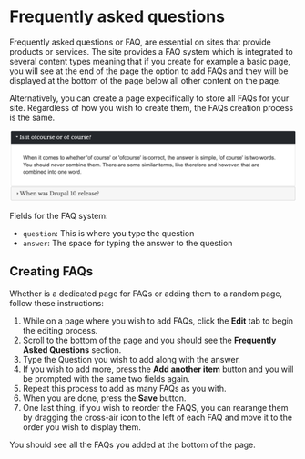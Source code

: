 # Frequently asked questions

Frequently asked questions or FAQ, are essential on sites that provide products or services. The site provides a FAQ system which is integrated to several content types meaning that if you create for example a basic page, you will see at the end of the page the option to add FAQs and they will be displayed at the bottom of the page below all other content on the page.

Alternatively, you can create a page expecifically to store all FAQs for your site. Regardless of how you wish to create them, the FAQs creation process is the same.

![FAQ component](../.gitbook/assets/faq.png)

Fields for the FAQ system:

* `question`: This is where you type the question
* `answer`: The space for typing the answer to the question

## Creating FAQs

Whether is a dedicated page for FAQs or adding them to a random page, follow these instructions:

1. While on a page where you wish to add FAQs, click the **Edit** tab to begin the editing process.
1. Scroll to the bottom of the page and you should see the **Frequently Asked Questions** section.
1. Type the Question you wish to add along with the answer.
1. If you wish to add more, press the **Add another item** button and you will be prompted with the same two fields again.
1. Repeat this process to add as many FAQs as you with.
1. When you are done, press the **Save** button.
1. One last thing, if you wish to reorder the FAQS, you can rearange them by dragging the cross-air icon to the left of each FAQ and move it to the order you wish to display them.

You should see all the FAQs you added at the bottom of the page.

